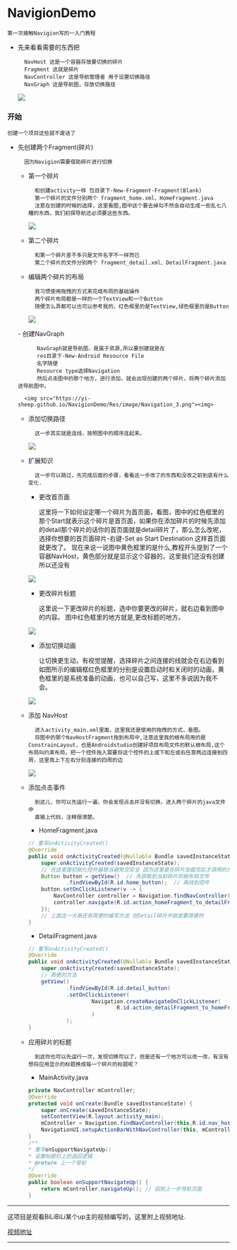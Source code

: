# NavigionDemo

    第一次接触Navigion写的一入门教程
- 先来看看需要的东西把
        
        NavHost 这是一个容器存放要切换的碎片
        Fragment 这就是碎片
        NavController 这是导航管理者 用于设置切换路径
        NavGraph 这是导航图，存放切换路径

    <img src="https://yi-sheep.github.io/NavigionDemo/Res/image/Navigation_1.png"><img>

### 开始
    创建一个项目这些就不废话了
- 先创建两个Fragment(碎片)

        因为Navigion需要借助碎片进行切换
    - 第一个碎片

            和创建activity一样 包目录下-New-Fragment-Fragment(Blank)
            第一个碎片的文件分别两个 fragment_home.xml、HomeFragment.java
            注意在创建的时候的选择，这里看图,图中这个要去掉勾不然会自动生成一些乱七八糟的东西，我们初探导航还必须要这些东西。

        <img src="https://yi-sheep.github.io/NavigionDemo/Res/image/Navigation_2.png"><img>
    - 第二个碎片

            和第一个碎片差不多只是文件名字不一样而已
            第二个碎片的文件分别两个 fragment_detail.xml、DetailFragment.java
    - 编辑两个碎片的布局

            我习惯使用拖拽的方式来完成布局的基础操作
            两个碎片布局都是一样的一个TextView和一个Button
            随便怎么弄都可以也可以参考我的，红色框里的是TextView,绿色框里的是Button

        <img src="https://yi-sheep.github.io/NavigionDemo/Res/image/Navigation_8.png"><img>
   <span id="NavGraph"/>
    - 创建NavGraph

            NavGraph就是导航图，是属于资源,所以要创建就是在
            res目录下-New-Android Resource File
            名字随便
            Resource type选择Navigation
            然后点击图中的那个地方，进行添加，就会出现创建的两个碎片，将两个碎片添加进导航图中。

        <img src="https://yi-sheep.github.io/NavigionDemo/Res/image/Navigation_3.png"><img>
    - 添加切换路径

            这一步其实就是连线，按照图中的顺序连起来。

        <img src="https://yi-sheep.github.io/NavigionDemo/Res/image/Navigation_5.png"><img>
    - 扩展知识

            这一步可以跳过，先完成后面的步骤，看看这一步改了的东西和没改之前到底有什么变化.
        - 更改首页面

            这里将一下如何设定哪一个碎片为首页面，看图，图中的红色框里的那个Start就表示这个碎片是首页面，如果你在添加碎片的时候先添加的detail那个碎片的话你的首页面就是detail碎片了，那么怎么改呢，选择你想要的首页面碎片-右键-Set as Start Destination 这样首页面就更改了。
            现在来说一说图中黄色框里的是什么,教程开头提到了一个容器NavHost，黄色部分就是显示这个容器的，这里我们还没有创建所以还没有

        <img src="https://yi-sheep.github.io/NavigionDemo/Res/image/Navigation_4.png"><img>

        - 更改碎片标题
        
            这里说一下更改碎片的标题，选中你要更改的碎片，就右边看到图中的内容。
            图中红色框里的地方就是,更改标题的地方。

        <img src="https://yi-sheep.github.io/NavigionDemo/Res/image/Navigation_7.png"><img>

        - 添加切换动画

            让切换更生动，有视觉提醒，选择碎片之间连接的线就会在右边看到如图所示的编辑框红色框里的分别是设置启动时和关闭时的动画，黄色框里的是系统准备的动画，也可以自己写，这里不多说因为我不会。

        <img src="https://yi-sheep.github.io/NavigionDemo/Res/image/Navigation_9.png"><img>
    - 添加 NavHost

            进入activity_main.xml里面，这里我还是使用的拖拽的方式，看图。
            将图中的那个NavHostFragment拖到布局中,注意这里我的根布局用的是ConstrainLayout，也是Androidstudio创建好项目布局文件的默认根布局,这个布局叫约束布局，把一个控件拖入需要将这个控件的上或下和左或右任意两边连接到四周，这里我上下左右分别连接的四周的边
            
        <img src="https://yi-sheep.github.io/NavigionDemo/Res/image/Navigation_6.png"><img>
    - 添加点击事件

            到这儿，你可以先运行一遍，你会发现点击并没有切换，进入两个碎片的java文件中
            直接上代码，注释很清楚。
        - HomeFragment.java
        ```java
        // 重写onActivityCreated()
        @Override
        public void onActivityCreated(@Nullable Bundle savedInstanceState) {
            super.onActivityCreated(savedInstanceState);
            // 在这里面初始化控件最稳当避免空安全 因为这里是在碎片加载完后才调用的方法
            Button button = getView()  // 先获取到当前碎片的根布局文件
                    .findViewById(R.id.home_button);  // 再找到控件
            button.setOnClickListener(v -> {
                NavController controller = Navigation.findNavController(v); // 获取一个 导航管理者
                controller.navigate(R.id.action_homeFragment_to_detailFragment); // 设  置路线 这个id是my_nav.xml中的action标签的id就路线控件
            });
            // 上面这一大串还有简便的编写方法 在Detail碎片中就是要简便的
        }
        ```
        - DetailFragment.java
        ```java
        // 重写onActivityCreated()
        @Override
        public void onActivityCreated(@Nullable Bundle savedInstanceState) {
            super.onActivityCreated(savedInstanceState);
            // 简便的方法
            getView()
                    .findViewById(R.id.detail_button)
                    .setOnClickListener(
                            Navigation.createNavigateOnClickListener(
                                    R.id.action_detailFragment_to_homeFragment
                            )
                    );
        }
        ```
    - 应用碎片的标题

            到这你也可以先运行一次，发现切换可以了，但是还有一个地方可以改一改，有没有想将应用显示的标题换成每一个碎片的标题呢？
        - MainActivity.java
        ```java
        private NavController mController;
        @Override
        protected void onCreate(Bundle savedInstanceState) {
            super.onCreate(savedInstanceState);
            setContentView(R.layout.activity_main);
            mController = Navigation.findNavController(this,R.id.nav_host); // 获取管理者对象
            NavigationUI.setupActionBarWithNavController(this, mController); // 使用导航控制器设置操作栏
        }
        /**
        * 重写onSupportNavigateUp()
        * 设置标题栏上的返回逻辑
        * @return 上一个导航
        */
        @Override
        public boolean onSupportNavigateUp() {
            return mController.navigateUp(); // 回到上一步导航页面
        }
        ```
---
这项目是观看BiLiBiLi某个up主的视频编写的，这里附上视频地址.

[视频地址](https://www.bilibili.com/video/av57646155/?spm_id_from=333.788.videocard.0)

---
